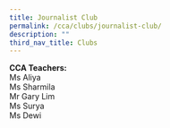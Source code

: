 ```yaml
---
title: Journalist Club
permalink: /cca/clubs/journalist-club/
description: ""
third_nav_title: Clubs
---
```

**CCA Teachers:**    
Ms Aliya   
Ms Sharmila   
Mr Gary Lim   
Ms Surya   
Ms Dewi 